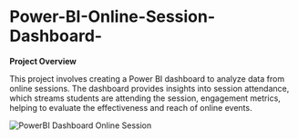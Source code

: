 # Power-BI-Online-Session-Dashboard-

**Project Overview**

This project involves creating a Power BI dashboard to analyze data from online sessions. The dashboard provides insights into session attendance, which streams students are attending the session, engagement metrics, helping to evaluate the effectiveness and reach of online events.


![PowerBI Dashboard Online Session](https://github.com/user-attachments/assets/2f412214-945a-4c17-a181-dc9ad2caaffe)
